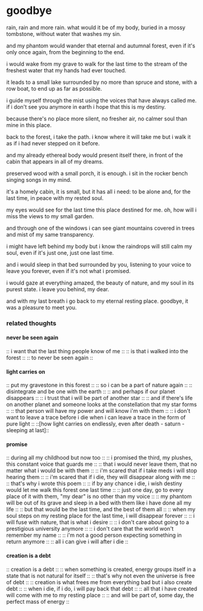 # goodbye

rain, rain and more rain.
what would it be of my body,
buried in a mossy tombstone,
without water that washes my sin.

and my phantom would wander
that eternal and autumnal forest,
even if it's only once again,
from the beginning to the end.

i would wake from my grave
to walk for the last time
to the stream of the freshest water
that my hands had ever touched.

it leads to a small lake
surrounded by no more than spruce and stone,
with a row boat,
to end up as far as possible.

i guide myself through the mist
using the voices that have always called me.
if i don't see you anymore in earth
i hope that this is my destiny.

because there's no place more silent,
no fresher air,
no calmer soul
than mine in this place.

back to the forest, i take the path.
i know where it will take me
but i walk it as if
i had never stepped on it before.

and my already ethereal body
would present itself there,
in front of the cabin
that appears in all of my dreams.

preserved wood with a
small porch, it is enough.
i sit in the rocker bench
singing songs in my mind.

it's a homely cabin, it is small,
but it has all i need:
to be alone and, for the last time,
in peace with my rested soul.

my eyes would see for the last time
this place destined for me.
oh, how will i miss the views
to my small garden.

and through one of the windows
i can see giant mountains
covered in trees and mist
of my same transparency.

i might have left behind my body
but i know the raindrops will still calm my soul,
even if it's just one,
just one last time.

and i would sleep in that bed
surrounded by you, listening to your voice
to leave you forever,
even if it's not what i promised.

i would gaze at everything amazed,
the beauty of nature,
and my soul in its purest state.
i leave you behind, my dear.

and with my last breath i go back to my eternal resting place.
goodbye, it was a pleasure to meet you.

### related thoughts

#### never be seen again

:: i want that the last thing people know of me ::
:: is that i walked into the forest ::
:: to never be seen again ::

#### light carries on

:: put my gravestone in this forest ::
:: so i can be a part of nature again ::
:: disintegrate and be one with the earth ::
:: and perhaps if our planet disappears ::
:: i trust that i will be part of another star ::
:: and if there's life on another planet and someone looks at the constellation that my star forms ::
:: that person will have my power and will know i'm with them ::
:: i don't want to leave a trace before i die when i can leave a trace in the form of pure light ::
::[how light carries on endlessly, even after death - saturn - sleeping at last]::

#### promise

:: during all my childhood but now too ::
:: i promised the third, my plushes, this constant voice that guards me ::
:: that i would never leave them, that no matter what i would be with them ::
:: i'm scared that if i take meds i will stop hearing them ::
:: i'm scared that if i die, they will disappear along with me ::
:: that's why i wrote this poem ::
:: if by any chance i die, i wish destiny would let me walk this forest one last time ::
:: just one day, go to every place of it with them, "my dear" is no other than my voice ::
:: my phantom will be out of its grave and sleep in a bed with them like i have done all my life ::
:: but that would be the last time, and the best of them all ::
:: when my soul steps on my resting place for the last time, i will disappear forever ::
:: i will fuse with nature, that is what i desire ::
:: i don't care about going to a prestigious university anymore ::
:: i don't care that the world won't remember my name ::
:: i'm not a good person expecting something in return anymore ::
:: all i can give i will after i die ::

#### creation is a debt

:: creation is a debt ::
:: when something is created, energy groups itself in a state that is not natural for itself ::
:: that's why not even the universe is free of debt ::
:: creation is what frees me from everything bad but i also create debt ::
:: when i die, if i do, i will pay back that debt ::
:: all that i have created will come with me to my resting place ::
:: and will be part of, some day, the perfect mass of energy ::